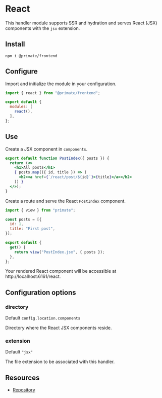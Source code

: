 # React

This handler module supports SSR and hydration and serves React (JSX)
components with the `jsx` extension.

## Install

`npm i @primate/frontend`

## Configure

Import and initialize the module in your configuration.

```js caption=primate.config.js
import { react } from "@primate/frontend";

export default {
  modules: [
    react(),
  ],
};
```

## Use

Create a JSX component in `components`.

```jsx caption=components/PostIndex.jsx
export default function PostIndex({ posts }) {
  return (<>
    <h1>All posts</h1>
    { posts.map(({ id, title }) => (
      <h2><a href={`/react/post/${id}`}>{title}</a></h2>
    )) }
  </>);
}
```

Create a route and serve the React `PostIndex` component.

```js caption=routes/react.js
import { view } from "primate";

const posts = [{
  id: 1,
  title: "First post",
}];

export default {
  get() {
    return view("PostIndex.jsx", { posts });
  },
};
```

Your rendered React component will be accessible at
http://localhost:6161/react.

## Configuration options

### directory

Default `config.location.components`

Directory where the React JSX components reside.

### extension

Default `"jsx"`

The file extension to be associated with this handler.

## Resources

* [Repository][repo]

[repo]: https://github.com/primatejs/primate/tree/master/packages/frontend

